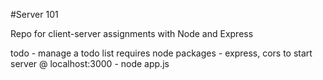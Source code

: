 #Server 101

Repo for client-server assignments with Node and Express

todo - manage a todo list
requires node packages - express, cors
to start server @ localhost:3000 - node app.js
